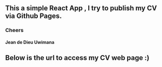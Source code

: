 ## This a simple React App , I try to publish my CV via Github Pages.

### Cheers

#### Jean de Dieu Uwimana

## Below is the url to access my CV web page :)

